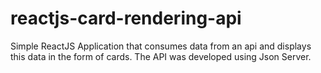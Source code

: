 # reactjs-card-rendering-api
Simple ReactJS Application that consumes data from an api and displays this data in the form of cards. The API was developed using Json Server.
